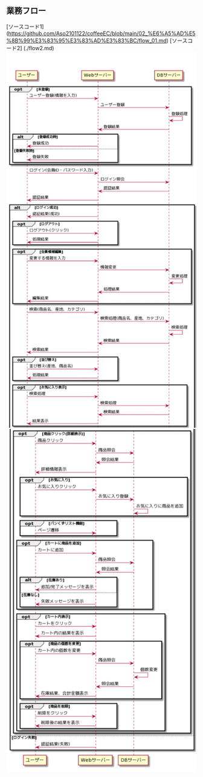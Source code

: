## 業務フロー

[ソースコード1] (https://github.com/Aso2101122/coffeeEC/blob/main/02_%E6%A5%AD%E5%8B%99%E3%83%95%E3%83%AD%E3%83%BC/flow_01.md)
[ソースコード2] (./flow2.md)
<img src="./img/業務フロー1.png" width="690">
<img src="./img/業務フロー2.png" width="700">
